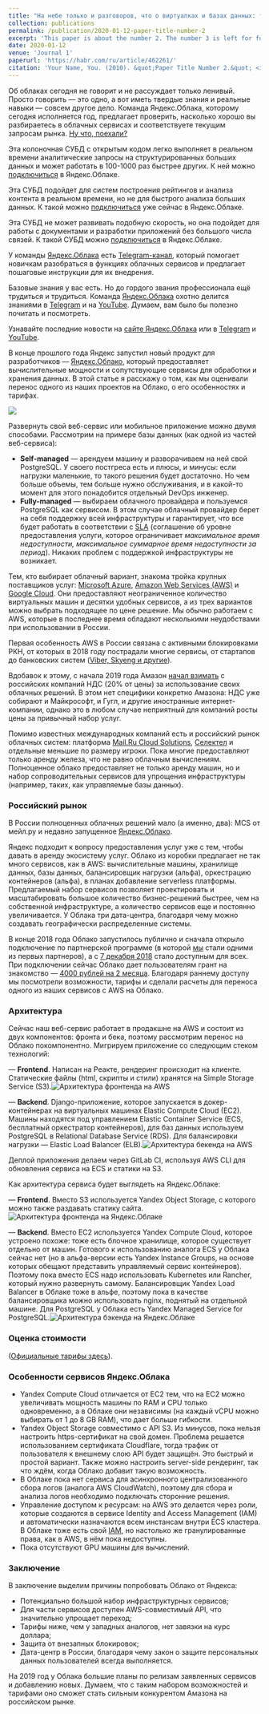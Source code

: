 ```yaml
---
title: "На небе только и разговоров, что о виртуалках и базах данных: тест на знание облачных технологий"
collection: publications
permalink: /publication/2020-01-12-paper-title-number-2
excerpt: 'This paper is about the number 2. The number 3 is left for future work.'
date: 2020-01-12
venue: 'Journal 1'
paperurl: 'https://habr.com/ru/article/462261/'
citation: 'Your Name, You. (2010). &quot;Paper Title Number 2.&quot; <i>Journal 1</i>. 1(2).'
---
```

Об облаках сегодня не говорит и не рассуждает только ленивый. Просто говорить — это одно, а вот иметь твердые знания и реальные навыки — совсем другое дело. Команда Яндекс.Облака, которому сегодня исполняется год, предлагает проверить, насколько хорошо вы разбираетесь в облачных сервисах и соответствуете текущим запросам рынка. [Ну что, поехали?](https://habr.com/ru/article/462261/)


Эта колоночная СУБД с открытым кодом легко выполняет в реальном времени аналитические запросы на структурированных больших данных и может работать в 100-1000 раз быстрее других. К ней можно [подключиться](https://u.tmtm.ru/yandexcloud11q) в Яндекс.Облаке.


Эта СУБД подойдет для систем построения рейтингов и анализа контента в реальном времени, но не для быстрого анализа больших данных. К такой можно [подключиться](https://u.tmtm.ru/yandexcloud11q) уже сейчас в Яндекс.Облаке.


Эта СУБД не может развивать подобную скорость, но она подойдет для работы с документами и разработки приложений без большого числа связей. К такой СУБД можно [подключиться](https://u.tmtm.ru/yandexcloud11q) в Яндекс.Облаке.
        

У команды [Яндекс.Облака](https://u.tmtm.ru/yandexcloud) есть [Telеgram-канал](https://u.tmtm.ru/yandexcloudnews), который помогает новичкам разобраться в функциях облачных сервисов и предлагает пошаговые инструкции для их внедрения.

  
Базовые знания у вас есть. Но до гордого звания профессионала ещё трудиться и трудиться. Команда [Яндекс.Облака](https://u.tmtm.ru/yandexcloud) охотно делится знаниями в [Telegram](https://u.tmtm.ru/yandexcloudnews) и на [YouTube](https://u.tmtm.ru/yandexcloudyoutube). Думаем, вам было бы полезно почитать и посмотреть.  

Узнавайте последние новости на [сайте Яндекс.Облака](https://u.tmtm.ru/yandexcloud) или в [Telegram](https://u.tmtm.ru/yandexcloudnews) и [YouTube](https://u.tmtm.ru/yandexcloudyoutube).

В конце прошлого года Яндекс запустил новый продукт для разработчиков — [Яндекс.Облако](https://cloud.yandex.ru/), который предоставляет вычислительные мощности и сопутствующие сервисы для обработки и хранения данных. В этой статье я расскажу о том, как мы оценивали перенос одного из наших проектов на Облако, о его особенностях и тарифах.  

![](https://habrastorage.org/getpro/tmtm/articles/tld/images/6775805/tild3937-6431-4636-a538-643735353336__r3.png) 

Развернуть свой веб-сервис или мобильное приложение можно двумя способами. Рассмотрим на примере базы данных (как одной из частей веб-сервиса):   

* **Self-managed** — арендуем машину и разворачиваем на ней свой PostgreSQL. У своего постгреса есть и плюсы, и минусы: если нагрузки маленькие, то такого решения будет достаточно. Но чем больше объемы, тем больше нужно обслуживания, и в какой-то момент для этого понадобится отдельный DevOps инженер.
* **Fully-managed** — выбираем облачного провайдера и пользуемся PostgreSQL как сервисом. В этом случае облачный провайдер берет на себя поддержку всей инфраструктуры и гарантирует, что все будет работать в соответствии с [SLA](https://en.wikipedia.org/wiki/Service-level_agreement) (соглашение об уровне предоставления услуги, которое ограничивает _максимальное время недоступности, максимальное суммарное время недоступности за период_). Никаких проблем с поддержкой инфраструктуры не возникает.  

Тем, кто выбирает облачный вариант, знакома тройка крупных поставщиков услуг: [Microsoft Azure](https://azure.microsoft.com/), [Amazon Web Services (AWS)](https://aws.amazon.com/) и [Google Cloud](https://cloud.google.com/). Они предоставляют неограниченное количество виртуальных машин и десятки удобных сервисов, а из трех вариантов можно выбрать подходящее по цене решение. Мы обычно работаем с AWS, которые в последнее время обладают несколькими неудобствами при использовании в России.  

Первая особенность AWS в России связана с активными блокировками РКН, от которых в 2018 году пострадали многие сервисы, от стартапов до банковских систем ([Viber, Skyeng и другие](https://vc.ru/flood/36456-hronika-kto-popal-pod-blokirovku-vmeste-s-telegram)).  

Вдобавок к этому, с начала 2019 года Амазон [начал взимать](https://aws.amazon.com/ru/tax-help/russia/) с российских компаний НДС (20% от цены) за использование своих облачных решений. В этом нет специфики конкретно Амазона: НДС уже собирают и Майкрософт, и Гугл, и другие иностранные интернет-компании, однако это в любом случае неприятный для компаний росты цены за привычный набор услуг.  

Помимо известных международных компаний есть и российский рынок облачных систем: платформа [Mail.Ru Cloud Solutions](https://mcs.mail.ru/), [Селектел](https://selectel.ru/) и отдельные меньшие по размеру игроки. Пока многие предоставляют только аренду железа, что не равно облачным вычислениям. Полноценное облако предоставляет не только аренду машин, но и набор сопроводительных сервисов для упрощения инфраструктуры (например, таких, как управляемые базы данных).  

### Российский рынок  

В России полноценных облачных решений мало (а именно, два): MCS от мейл.ру и недавно запущенное [Яндекс.Облако](http://cloud.yandex.ru/).  

Яндекс подходит к вопросу предоставления услуг уже с тем, чтобы давать в аренду экосистему услуг. Облако из коробки предлагает не так много сервисов, как в AWS: вычислительные машины, хранилище данных, базы данных, балансировщик нагрузки (альфа), оркестрацию контейнеров (альфа), в планах добавление serverless платформы. Предлагаемый набор сервисов позволяет проектировать и масштабировать большое количество бизнес-решений быстрее, чем на собственной инфраструктуре, а количество сервисов еще и постоянно увеличивается. У Облака три дата-центра, благодаря чему можно создавать географически распределенные системы.  

В конце 2018 года Облако запустилось публично и сначала открыло подключение по партнерской программе (в которой [мы](https://potehalabs.com/ru) стали одними из первых партнеров), а с [7 декабря 2018](https://habr.com/ru/company/yandex/blog/432042/) стало доступным для всех. При подключении сейчас Облако дает пользователям грант на знакомство — [4000 рублей на 2 месяца](https://cloud.yandex.ru/prices). Благодаря раннему доступу мы посмотрели возможности, тарифы и сделали расчеты для переноса одного из наших сервисов с AWS на Облако.  

### Архитектура  

Сейчас наш веб-сервис работает в продакшне на AWS и состоит из двух компонентов: фронта и бека, поэтому рассмотрим перенос на Облако покомпонентно. Мигрируем приложение со следующим стеком технологий:  

 — **Frontend**. Написан на Реакте, рендеринг происходит на клиенте. Статические файлы (html, скрипты и стили) хранятся на Simple Storage Service (S3).![Архитектура фронтенда на AWS](https://habrastorage.org/webt/0f/or/gq/0forgqeox8rhmdvmyto_vz-krw4.jpeg)  

 — **Backend**. Django-приложение, которое запускается в докер-контейнерах на виртуальных машинах Elastic Compute Cloud (EC2). Машины находятся под управлением Elastic Container Service (ECS, бесплатный оркестратор контейнеров), для баз данных используем PostgreSQL в Relational Database Service (RDS). Для балансировки нагрузки — Elastic Load Balancer (ELB).![Архитектура бекенда на AWS](https://habrastorage.org/webt/61/cm/a0/61cma02fgqcbpa1w1b94xdxerky.jpeg)  

Деплой приложения делаем через GitLab CI, используя AWS CLI для обновления сервиса на ECS и статики на S3.  

Как архитектура сервиса будет выглядеть на Яндекс.Облаке:  

 — **Frontend**. Вместо S3 используется Yandex Object Storage, с которого можно также раздавать статику сайта.![Архитектура фронтенда на Яндекс.Облаке](https://habrastorage.org/webt/rg/rx/hg/rgrxhgth9iwtiucnq_8jr5cwr08.jpeg)  

 — **Backend**. Вместо EC2 используется Yandex Compute Cloud, которое устроено похоже: тоже есть блочное хранилище, которое существует отдельно от машин. Готового к использованию аналога ECS у Облака сейчас нет (но в альфа-версии есть Yandex Instance Groups, на основе которых обещают представить управляемый сервис контейнеров). Поэтому пока вместо ECS надо использовать Kubernetes или Rancher, который нужно развернуть самому. Балансировщик Yandex Load Balancer в Облаке тоже в альфе, поэтому пока в качестве балансировщика можно использовать nginx, поднятый на отдельной машине. Для PostgreSQL у Облака есть Yandex Managed Service for PostgreSQL.![Архитектура бэкенда на Яндекс.Облаке](https://habrastorage.org/webt/ji/sg/h-/jisgh-eaukttdx3nrpggc7yahhw.jpeg)  

### Оценка стоимости  

([Oфициальные тарифы здесь](https://cloud.yandex.ru/prices)).

### Особенности сервисов Яндекс.Облака  

* Yandex Compute Cloud отличается от EC2 тем, что на EC2 можно увеличивать мощность машины по RAM и CPU только одновременно, а в Облаке они независимы (на каждый vCPU можно выбирать от 1 до 8 GB RAM), что дает больше гибкости.
* Yandex Object Storage совместимо с API S3. Из минусов, пока нельзя настроить https-сертификат на свой домен. Проблема решается использованием сертификата Cloudflare, тогда трафик от пользователя к внешнему слою API будет защищён. Это быстрый и простой вариант. Также можно настроить server-side рендеринг, так что ждём, когда Облако добавит такую возможность.
* В Облаке пока нет сервиса для асинхронного централизованного сбора логов (аналога AWS CloudWatch), поэтому для сбора и анализа логов необходимо подключать сторонние решения.
* Управление доступом к ресурсам: на AWS это делается через роли, которые создаются в сервисе Identity and Access Management (IAM) и автоматически назначаются всем инстансам внутри ECS кластера. В Облаке тоже есть свой [IAM](https://cloud.yandex.ru/services/iam), но настолько же гранулированные права, как в AWS, в нём пока недоступны.
* Пока отсутствуют GPU машины для вычислений.  

### Заключение  

В заключение выделим причины попробовать Облако от Яндекса:   

* Потенциально большой набор инфраструктурных сервисов;
* Для части сервисов доступен AWS-совместимый API, что значительно упрощает переход;
* Тарифы ниже, чем у западных аналогов, нет завязки на курс доллара;
* Защита от внезапных блокировок;
* Дата-центр в России, благодаря чему закон о защите персональных данных пользователей всегда выполняется.  

На 2019 год у Облака большие планы по релизам заявленных сервисов и добавлению новых. Думаем, что с таким набором возможностей и тарифами оно сможет стать сильным конкурентом Амазона на российском рынке.
